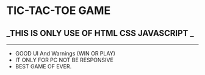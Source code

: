 # TIC-TAC-TOE GAME
## _THIS IS ONLY USE OF HTML CSS JAVASCRIPT _

---
- GOOD UI And Warnings (WIN OR PLAY)
- IT ONLY FOR PC NOT BE RESPONSIVE
- BEST GAME OF EVER.



